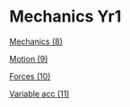 # Mechanics Yr1

[Mechanics (8)](Mechanics%20Yr1%20181fb3c304e741d1babf750d70222839/Mechanics%20(8)%207b6366cd995c4e6d9516f24cfbebb46f.md)

[Motion (9)](Mechanics%20Yr1%20181fb3c304e741d1babf750d70222839/Motion%20(9)%206d794919e5594e39a0d3363da9edb64b.md)

[Forces (10)](Mechanics%20Yr1%20181fb3c304e741d1babf750d70222839/Forces%20(10)%2027e35241413c4fd5a7bff1159dd72ff3.md)

[Variable acc (11)](Mechanics%20Yr1%20181fb3c304e741d1babf750d70222839/Variable%20acc%20(11)%20073ef2b95c524e258a8bd01037acd324.md)